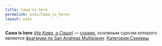 ```yaml
---
title: Cawa is here
permalink: wiki/Cawa_is_here/
layout: wiki
---
```


**Cawa is here** <u>*(Не Кава, а Саша)*</u> —
[соккер](соккер "wikilink"), основным сурсом которого является [фрагмуви
по San Andreas
Multiplayer](https://www.youtube.com/watch?v=9XIshBZOZks).
[Категория:Соккеры](Категория:Соккеры "wikilink")
